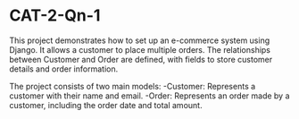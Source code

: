 # CAT-2-Qn-1

This project demonstrates how to set up an e-commerce system using Django. It allows a customer to place multiple orders. The relationships between Customer and Order are defined, with fields to store customer details and order information.

The project consists of two main models:
-Customer: Represents a customer with their name and email.
-Order: Represents an order made by a customer, including the order date and total amount.
